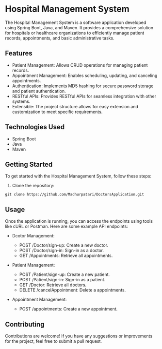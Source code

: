 # Hospital Management System

The Hospital Management System is a software application developed using Spring Boot, Java, and Maven. 
It provides a comprehensive solution for hospitals or healthcare organizations to efficiently manage patient records, appointments, and basic administrative tasks.

## Features

- Patient Management: Allows CRUD operations for managing patient records.
- Appointment Management: Enables scheduling, updating, and canceling appointments.
- Authentication: Implements MD5 hashing for secure password storage and patient authentication.
- RESTful APIs: Provides RESTful APIs for seamless integration with other systems.
- Extensible: The project structure allows for easy extension and customization to meet specific requirements.

## Technologies Used

- Spring Boot
- Java
- Maven

## Getting Started

To get started with the Hospital Management System, follow these steps:

1. Clone the repository:
``` GIT
git clone https://github.com/Madhurpatari/DoctorsApplication.git
```

## Usage

Once the application is running, you can access the endpoints using tools like cURL or Postman. Here are some example API endpoints:

- Dcotor Management:
 
  - POST /Doctor/sign-up: Create a new doctor.
  - POST /Doctor/sign-in: Sign-in as a doctor.
  - GET /Appointments: Retrieve all appointments.
 
- Patient Management:
  - POST /Patient/sign-up: Create a new patient.
  - POST /Patient/sign-in: Sign-in as a patient.
  - GET /Doctor: Retrieve all doctors.
  - DELETE /cancelAppointment: Delete a appointments.

- Appointment Management:
  - POST /appointments: Create a new appointment.


## Contributing

Contributions are welcome! If you have any suggestions or improvements for the project, feel free to submit a pull request.

